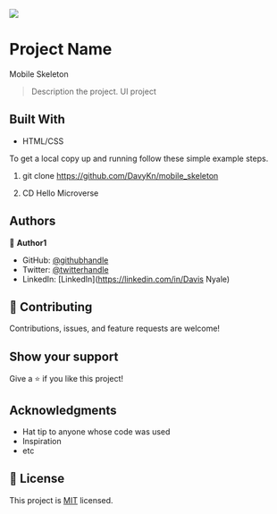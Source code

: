 ![](https://img.shields.io/badge/Microverse-blueviolet)

# Project Name
Mobile Skeleton

> Description the project.
UI project


## Built With

- HTML/CSS



To get a local copy up and running follow these simple example steps.

1. git clone https://github.com/DavyKn/mobile_skeleton

2. CD Hello Microverse



## Authors

👤 **Author1**

- GitHub: [@githubhandle](https://github.com/DavyKn)
- Twitter: [@twitterhandle](https://twitter.com/davykk04)
- LinkedIn: [LinkedIn](https://linkedin.com/in/Davis Nyale)



## 🤝 Contributing

Contributions, issues, and feature requests are welcome!



## Show your support

Give a ⭐️ if you like this project!

## Acknowledgments

- Hat tip to anyone whose code was used
- Inspiration
- etc

## 📝 License

This project is [MIT](./MIT.md) licensed.
